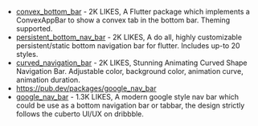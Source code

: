 - [convex_bottom_bar](https://pub.dev/packages/convex_bottom_bar) - 2K LIKES, A Flutter package which implements a ConvexAppBar to show a convex tab in the bottom bar. Theming supported.
- [persistent_bottom_nav_bar](https://pub.dev/packages/persistent_bottom_nav_bar) - 2K LIKES, A do all, highly customizable persistent/static bottom navigation bar for flutter. Includes up-to 20 styles.
- [curved_navigation_bar](https://pub.dev/packages/curved_navigation_bar) - 2K LIKES, Stunning Animating Curved Shape Navigation Bar. Adjustable color, background color, animation curve, animation duration.
- https://pub.dev/packages/google_nav_bar
- [google_nav_bar](https://pub.dev/packages/google_nav_bar) - 1.3K LIKES, A modern google style nav bar which could be use as a bottom navigation bar or tabbar, the design strictly follows the cuberto UI/UX on dribbble.

